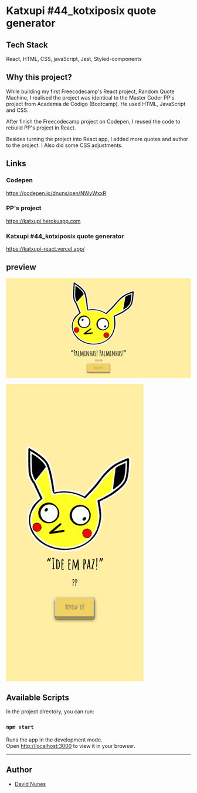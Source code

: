 # Katxupi #44_kotxiposix quote generator

## Tech Stack

React, HTML, CSS, javaScript, Jest, Styled-components

## Why this project?

While building my first Freecodecamp's React project, Random Quote Machine, I realised the project was identical to the Master Coder PP's project from Academia de Código (Bootcamp). He used HTML, JavaScript and CSS.

After finish the Freecodecamp project on Codepen, I reused the code to rebuild PP's project in React.

Besides turning the project into React app, I added more quotes and author to the project. I Also did some CSS adjustments.

## Links

### Codepen
https://codepen.io/dnuns/pen/NWyWxxR

### PP's project
https://katxupi.herokuapp.com

### Katxupi #44_kotxiposix quote generator
https://katxupi-react.vercel.app/


## preview
![screenshot](readme_img/katxupi.png)

![screenshot](readme_img/katxupi_mbl.png)

## Available Scripts

In the project directory, you can run:

### `npm start`

Runs the app in the development mode.\
Open [http://localhost:3000](http://localhost:3000) to view it in your browser.

---

## Author

- [David Nunes](https://www.github.com/Dnuns)
